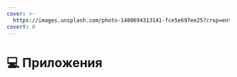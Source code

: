 ```yaml
---
cover: >-
  https://images.unsplash.com/photo-1480694313141-fce5e697ee25?crop=entropy&cs=srgb&fm=jpg&ixid=M3wxOTcwMjR8MHwxfHNlYXJjaHwxfHxhcHB8ZW58MHx8fHwxNzA3MDEwOTU4fDA&ixlib=rb-4.0.3&q=85
coverY: 0
---
```


# 💻 Приложения

